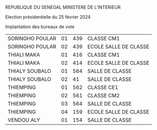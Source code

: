 REPUBLIQUE DU SENEGAL MINISTERE DE L'INTERIEUR

Election présidentielle du 25 février 2024

Implantation des bureaux de vote

|||||
| - | - | - | - |
| SORINGHO POULAR | 01 | 439 | CLASSE CM1 |
| SORINGHO POULAR | 02 | 439 | ECOLE SALLE DE CLASSE |
| THIALI MAKA | 01 | 416 | CLASSE CM1 |
| THIALI MAKA | 02 | 414 | ECOLE SALLE DE CLASSE |
| THIALY SOUBALO | 01 | 564 | SALLE DE CLASSE |
| THIALY SOUBALO | 02 | 41 | SALLE DE CLASSE |
| THIEMPING | 01 | 562 | CLASSE CE1 |
| THIEMPING | 02 | 561 | CLASSE CM2 |
| THIEMPING | 03 | 564 | SALLE DE CLASSE |
| THIEMPING | 04 | 159 | ECOLE SALLE DE CLASSE |
| VENDOU ALY | 01 | 154 | SALLE DE CLASSE |

<!-- PageNumber="17/17" -->
